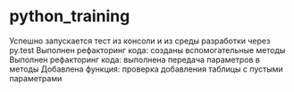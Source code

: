 # python_training
Успешно запускается тест из консоли и из среды разработки через py.test
Выполнен рефакторинг кода: созданы вспомогательные методы
Выполнен рефакторинг кода: выполнена передача параметров в методы
Добавлена функция: проверка добавления таблицы с пустыми параметрами